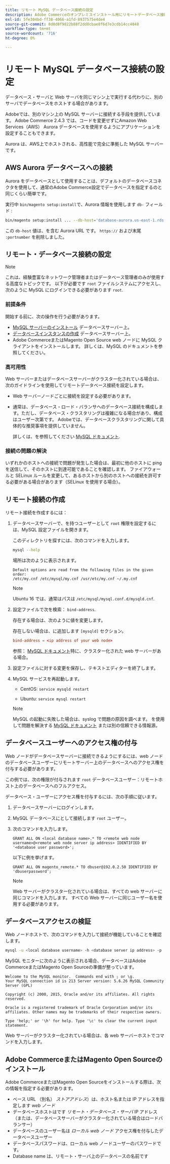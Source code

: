 ```yaml
---
title: リモート MySQL データベース接続の設定
description: Adobe Commerceのオンプレミスインストール用にリモートデータベース接続を設定するには、次の手順に従います。
exl-id: 5fe304bd-ff38-4066-a1fd-8937575e4de4
source-git-commit: 8d0d8f9822b88f2dd8cbae8f6d7e3cdb14cc4848
workflow-type: tm+mt
source-wordcount: '716'
ht-degree: 0%

---
```


# リモート MySQL データベース接続の設定

データベース・サーバと Web サーバを同じマシン上で実行する代わりに、別のサーバでデータベースをホストする場合があります。

Adobeでは、別のマシン上の MySQL サーバーに接続する手段を提供しています。 Adobe Commerce 2.4.3 では、コードを変更せずにAmazon Web Services（AWS） Aurora データベースを使用するようにアプリケーションを設定することもできます。

Aurora は、AWS上でホストされる、高性能で完全に準拠した MySQL サーバーです。

## AWS Aurora データベースへの接続

Aurora をデータベースとして使用することは、デフォルトのデータベースコネクタを使用して、通常のAdobe Commerce設定でデータベースを指定するのと同じくらい簡単です。

実行中 `bin/magento setup:install`で、Aurora 情報を使用します `db-` フィールド :

```bash
bin/magento setup:install ... --db-host='database-aurora.us-east-1.rds.amazonaws.com' --db-name='magento2' --db-user='username' --db-password='password' ...
```

この `db-host` 値は、を含む Aurora URL です。 `https://` および末尾 `:portnumber`  を削除しました。

## リモート・データベース接続の設定

>[!NOTE]
>
>これは、経験豊富なネットワーク管理者またはデータベース管理者のみが使用する高度なトピックです。 以下が必要です `root` ファイルシステムにアクセスし、次のように MySQL にログインできる必要があります `root`.

### 前提条件

開始する前に、次の操作を行う必要があります。

* [MySQL サーバーのインストール](mysql.md) データベースサーバー上。
* [データベースインスタンスの作成](mysql.md#configuring-the-database-instance) データベースサーバー上。
* Adobe CommerceまたはMagento Open Source web ノードに MySQL クライアントをインストールします。 詳しくは、MySQL のドキュメントを参照してください。

### 高可用性

Web サーバーまたはデータベースサーバーがクラスター化されている場合は、次のガイドラインを使用してリモートデータベース接続を設定します。

* Web サーバーノードごとに接続を設定する必要があります。
* 通常は、データベース・ロード・バランサへのデータベース接続を構成します。ただし、データベース・クラスタリングは複雑になる場合があり、構成はユーザー次第です。 Adobeでは、データベースクラスタリングに関して具体的な推奨事項を提供していません。

  詳しくは、を参照してください [MySQL ドキュメント](https://dev.mysql.com/doc/refman/5.6/en/mysql-cluster.html).

### 接続の問題の解決

いずれかのホストへの接続で問題が発生した場合は、最初に他のホストに ping を送信して、そのホストに到達可能であることを確認します。 ファイアウォールと SELinux ルールを変更して、あるホストから別のホストへの接続を許可する必要がある場合があります（SELinux を使用する場合）。

## リモート接続の作成

リモート接続を作成するには：

1. データベースサーバーで、を持つユーザーとして `root` 権限を設定するには、MySQL 設定ファイルを開きます。

   このディレクトリを探すには、次のコマンドを入力します。

   ```bash
   mysql --help
   ```

   場所は次のように表示されます。

   ```terminal
   Default options are read from the following files in the given order:
   /etc/my.cnf /etc/mysql/my.cnf /usr/etc/my.cnf ~/.my.cnf
   ```

   >[!NOTE]
   >
   >Ubuntu 16 では、通常はパスは `/etc/mysql/mysql.conf.d/mysqld.cnf`.

1. 設定ファイルで次を検索： `bind-address`.

   存在する場合は、次のように値を変更します。

   存在しない場合は、に追加します `[mysqld]` セクション。

   ```conf
   bind-address = <ip address of your web node>
   ```

   参照： [MySQL ドキュメント](https://dev.mysql.com/doc/refman/5.6/en/server-options.html)特に、クラスター化された web サーバーがある場合。

1. 設定ファイルに対する変更を保存し、テキストエディターを終了します。
1. MySQL サービスを再起動します。

   * CentOS: `service mysqld restart`

   * Ubuntu: `service mysql restart`

   >[!NOTE]
   >
   >MySQL の起動に失敗した場合は、syslog で問題の原因を調べます。 を使用して問題を解決する [MySQL ドキュメント](https://dev.mysql.com/doc/refman/5.6/en/server-options.html#option_mysqld_bind-address) または別の信頼できる情報源。

## データベースユーザーへのアクセス権の付与

Web ノードがデータベースサーバーに接続できるようにするには、web ノードのデータベースユーザーにリモートサーバー上のデータベースへのアクセス権を付与する必要があります。

この例では、次の権限が付与されます `root` データベースユーザー：リモートホスト上のデータベースへのフルアクセス。

データベース・ユーザーにアクセス権を付与するには、次の手順に従います。

1. データベースサーバーにログインします。
1. MySQL データベースにとして接続します `root` ユーザー。
1. 次のコマンドを入力します。

   ```shell
   GRANT ALL ON <local database name>.* TO <remote web node username>@<remote web node server ip address> IDENTIFIED BY '<database user password>';
   ```

   以下に例を挙げます。

   ```shell
   GRANT ALL ON magento_remote.* TO dbuser@192.0.2.50 IDENTIFIED BY 'dbuserpassword';
   ```

   >[!NOTE]
   >
   >Web サーバーがクラスター化されている場合は、すべての web サーバーに同じコマンドを入力します。 すべての Web サーバーに同じユーザー名を使用する必要があります。

## データベースアクセスの検証

Web ノードホストで、次のコマンドを入力して接続が機能していることを確認します。

```bash
mysql -u <local database username> -h <database server ip address> -p
```

MySQL モニターに次のように表示される場合、データベースはAdobe CommerceまたはMagento Open Sourceの準備が整っています。

```terminal
Welcome to the MySQL monitor.  Commands end with ; or \g.
Your MySQL connection id is 213 Server version: 5.6.26 MySQL Community Server (GPL)

Copyright (c) 2000, 2015, Oracle and/or its affiliates. All rights reserved.

Oracle is a registered trademark of Oracle Corporation and/or its affiliates. Other names may be trademarks of their respective owners.

Type 'help;' or '\h' for help. Type '\c' to clear the current input statement.
```

Web サーバーがクラスター化されている場合は、各 web サーバーホストでコマンドを入力します。

## Adobe CommerceまたはMagento Open Sourceのインストール

Adobe CommerceまたはMagento Open Sourceをインストールする際は、次の情報を指定する必要があります。

* ベース URL （別名） *ストアアドレス*）は、ホスト名または IP アドレスを指定します *web ノード*
* データベースホストはです *リモート・データベース・サーバ* IP アドレス （または、データベースサーバーがクラスター化されている場合はロードバランサー）
* データベースのユーザー名は *ローカル web ノード* アクセス権を付与したデータベースユーザー
* データベースパスワードは、ローカル web ノードユーザーのパスワードです。
* Database name は、リモート・サーバ上のデータベースの名前です
